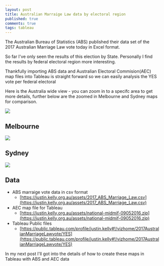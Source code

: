```yaml
---
layout: post
title: Australian Marraige Law data by electoral region
published: true
comments: true
tags: tableau
---
```


The Australian Bureau of Statistics (ABS) published their data set of the 2017 Australian Marriage Law vote today in Excel format.

So far I've only seen the results of this election by State. Personally I find the results by federal electoral region more interesting.

Thankfully importing ABS data and Australian Electoral Commision(AEC) map files into Tableau is straight forward so we can easily analysis the YES vote per federal electoral

Here is the Australia wide view - you can zoom in to a specifc area to get more details, further below are the zoomed in Melbourne and Sydney maps for comparison.

<div class='tableauPlaceholder' id='viz1510709030958' style='position: relative'><noscript><a href='#'><img alt=' ' src='https:&#47;&#47;public.tableau.com&#47;static&#47;images&#47;20&#47;2017AustralianMarriageLawvote&#47;Australia&#47;1_rss.png' style='border: none' /></a></noscript><object class='tableauViz' style='display:none;'><param name='host_url' value='https%3A%2F%2Fpublic.tableau.com%2F' /> <param name='embed_code_version' value='3' /> <param name='path' value='views&#47;2017AustralianMarriageLawvote&#47;Australia?:embed=y&amp;:display_count=y&amp;publish=yes' /> <param name='toolbar' value='yes' /><param name='static_image' value='https:&#47;&#47;public.tableau.com&#47;static&#47;images&#47;20&#47;2017AustralianMarriageLawvote&#47;Australia&#47;1.png' /> <param name='animate_transition' value='yes' /><param name='display_static_image' value='yes' /><param name='display_spinner' value='yes' /><param name='display_overlay' value='yes' /><param name='display_count' value='yes' /><param name='filter' value='publish=yes' /></object></div> <script type='text/javascript'> var divElement = document.getElementById('viz1510709030958'); var vizElement = divElement.getElementsByTagName('object')[0]; vizElement.style.width='1000px';vizElement.style.height='850px'; var scriptElement = document.createElement('script'); scriptElement.src = 'https://public.tableau.com/javascripts/api/viz_v1.js'; vizElement.parentNode.insertBefore(scriptElement, vizElement); </script>

## Melbourne

<div class='tableauPlaceholder' id='viz1510708804922' style='position: relative'><noscript><a href='#'><img alt=' ' src='https:&#47;&#47;public.tableau.com&#47;static&#47;images&#47;20&#47;2017AustralianMarriageLawvote&#47;Melbourne&#47;1_rss.png' style='border: none' /></a></noscript><object class='tableauViz' style='display:none;'><param name='host_url' value='https%3A%2F%2Fpublic.tableau.com%2F' /> <param name='embed_code_version' value='3' /> <param name='site_root' value='' /><param name='name' value='2017AustralianMarriageLawvote&#47;Melbourne' /><param name='tabs' value='yes' /><param name='toolbar' value='yes' /><param name='static_image' value='https:&#47;&#47;public.tableau.com&#47;static&#47;images&#47;20&#47;2017AustralianMarriageLawvote&#47;Melbourne&#47;1.png' /> <param name='animate_transition' value='yes' /><param name='display_static_image' value='yes' /><param name='display_spinner' value='yes' /><param name='display_overlay' value='yes' /><param name='display_count' value='yes' /><param name='filter' value='publish=yes' /></object></div> <script type='text/javascript'> var divElement = document.getElementById('viz1510708804922'); var vizElement = divElement.getElementsByTagName('object')[0]; vizElement.style.width='1000px';vizElement.style.height='850px'; var scriptElement = document.createElement('script'); scriptElement.src = 'https://public.tableau.com/javascripts/api/viz_v1.js'; vizElement.parentNode.insertBefore(scriptElement, vizElement); </script>

## Sydney

<div class='tableauPlaceholder' id='viz1510709010961' style='position: relative'><noscript><a href='#'><img alt=' ' src='https:&#47;&#47;public.tableau.com&#47;static&#47;images&#47;20&#47;2017AustralianMarriageLawvote&#47;Sydney&#47;1_rss.png' style='border: none' /></a></noscript><object class='tableauViz' style='display:none;'><param name='host_url' value='https%3A%2F%2Fpublic.tableau.com%2F' /> <param name='embed_code_version' value='3' /> <param name='path' value='views&#47;2017AustralianMarriageLawvote&#47;Sydney?:embed=y&amp;:display_count=y&amp;publish=yes' /> <param name='toolbar' value='yes' /><param name='static_image' value='https:&#47;&#47;public.tableau.com&#47;static&#47;images&#47;20&#47;2017AustralianMarriageLawvote&#47;Sydney&#47;1.png' /> <param name='animate_transition' value='yes' /><param name='display_static_image' value='yes' /><param name='display_spinner' value='yes' /><param name='display_overlay' value='yes' /><param name='display_count' value='yes' /><param name='filter' value='publish=yes' /></object></div> <script type='text/javascript'> var divElement = document.getElementById('viz1510709010961'); var vizElement = divElement.getElementsByTagName('object')[0]; vizElement.style.width='1000px';vizElement.style.height='850px'; var scriptElement = document.createElement('script'); scriptElement.src = 'https://public.tableau.com/javascripts/api/viz_v1.js'; vizElement.parentNode.insertBefore(scriptElement, vizElement); </script>

## Data

* ABS marraige vote data in csv format
  * [https://justin.kelly.org.au/assets/2017_ABS_Marriage_Law.csv](https://justin.kelly.org.au/assets/2017_ABS_Marriage_Law.csv)
* AEC map file for Tableau
  * [https://justin.kelly.org.au/assets/national-midmif-09052016.zip](https://justin.kelly.org.au/assets/national-midmif-09052016.zip)
* Tableau Public files
  * [https://public.tableau.com/profile/justin.kelly#!/vizhome/2017AustralianMarriageLawvote/YES](https://public.tableau.com/profile/justin.kelly#!/vizhome/2017AustralianMarriageLawvote/YES)

In my next post I'll got into the details of how to create these maps in Tableau with ABS and AEC data